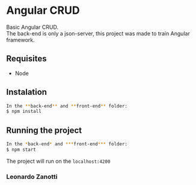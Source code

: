 # Angular CRUD
Basic Angular CRUD.<br> The back-end is only a json-server, this project was made to train Angular framework.

## Requisites
* Node

## Instalation
``` bash
In the **back-end** and **front-end** folder:
$ npm install
```

## Running the project
``` bash
In the *back-end* and ***front-end*** folder:
$ npm start
```

The project will run on the  ``` localhost:4200 ```

### Leonardo Zanotti